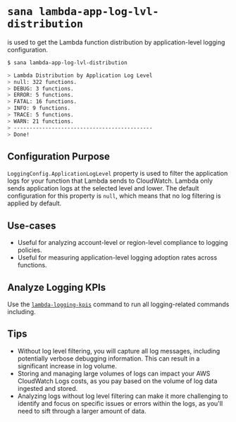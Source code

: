 # `sana lambda-app-log-lvl-distribution`

is used to get the Lambda function distribution by application-level logging configuration.

```sh
$ sana lambda-app-log-lvl-distribution

> Lambda Distribution by Application Log Level
> null: 322 functions.
> DEBUG: 3 functions.
> ERROR: 5 functions.
> FATAL: 16 functions.
> INFO: 9 functions.
> TRACE: 5 functions.
> WARN: 21 functions.
> --------------------------------------------
> Done!
```

## Configuration Purpose

`LoggingConfig.ApplicationLogLevel` property is used to filter the application logs for your function that Lambda sends to CloudWatch. Lambda only sends application logs at the selected level and lower. The default configuration for this property is `null`, which means that no log filtering is applied by default.

## Use-cases

- Useful for analyzing account-level or region-level compliance to logging policies.
- Useful for measuring application-level logging adoption rates across functions.

## Analyze Logging KPIs

Use the [`lambda-logging-kpis`](/lambda/concepts/logging-kpis) command to run all logging-related commands including.

## Tips

- Without log level filtering, you will capture all log messages, including potentially verbose debugging information. This can result in a significant increase in log volume.
- Storing and managing large volumes of logs can impact your AWS CloudWatch Logs costs, as you pay based on the volume of log data ingested and stored.
- Analyzing logs without log level filtering can make it more challenging to identify and focus on specific issues or errors within the logs, as you'll need to sift through a larger amount of data.
